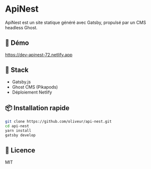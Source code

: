 # ApiNest

ApiNest est un site statique généré avec Gatsby, propulsé par un CMS headless Ghost.

## 🚀 Démo
https://dev-apinest-72.netlify.app

## 🔧 Stack
- Gatsby.js
- Ghost CMS (Pikapods)
- Déploiement Netlify

## 📦 Installation rapide
```bash
git clone https://github.com/oliveur/api-nest.git
cd api-nest
yarn install
gatsby develop
```

## 📄 Licence
MIT
